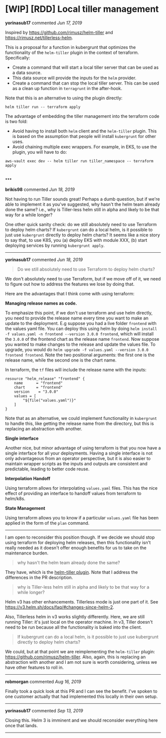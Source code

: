 # [WIP] [RDD] Local tiller management

**yorinasub17** commented *Jun 17, 2019*

Inspired by https://github.com/rimusz/helm-tiller and https://rimusz.net/tillerless-helm.

This is a proposal for a function in kubergrunt that optimizes the functionality of the `helm-tiller` plugin in the context of terraform. Specifically:

- Create a command that will start a local tiller server that can be used as a data source.
- This data source will provide the inputs for the `helm` provider.
- Create a command that can stop the local tiller server. This can be used as a clean up function in `terragrunt` in the after-hook.

Note that this is an alternative to using the plugin directly:

```
helm tiller run -- terraform apply
```

The advantage of embedding the tiller management into the terraform code is two fold:

- Avoid having to install both `helm` client and the `helm-tiller` plugin. This is based on the assumption that people will install `kubergrunt` for other uses.
- Avoid chaining multiple exec wrappers. For example, in EKS, to use the plugin, you will have to do:

```
aws-vault exec dev -- helm tiller run tiller_namespace -- terraform apply
```
<br />
***


**brikis98** commented *Jun 18, 2019*

Not having to run Tiller sounds great!  Perhaps a dumb question, but if we're able to implement it as you've suggested, why hasn't the helm team already done the same? i.e., why is Tiller-less helm still in alpha and likely to be that way for a while longer?

One other quick sanity check: do we still absolutely need to use Terraform to deploy helm charts? If `kubergrunt` can do a local helm, is it possible to just use `kubergrunt` directly to deploy helm charts? It seems like a nice story to say that, to use K8S, you (a) deploy EKS with module XXX, (b) start deploying services by running `kubergrunt apply`. 
***

**yorinasub17** commented *Jun 18, 2019*

> Do we still absolutely need to use Terraform to deploy helm charts?

We don't absolutely need to use Terraform, but if we move off of it, we need to figure out how to address the features we lose by doing that.

Here are the advantages that I think come with using terraform:

**Managing release names as code.**

To emphasize this point, if we don't use terraform and use helm directly, you need to provide the release name every time you want to make an update to the deployment. E.g suppose you had a live folder `frontend` with the values yaml file. You can deploy this using helm by doing `helm install -f values.yaml -n frontend --version 3.0.0 frontend`, which will install the `3.0.0` of the frontend chart as the release name `frontend`. Now suppose you wanted to make changes to the release and update the values file. To upgrade, you would do `helm upgrade -f values.yaml --version 3.0.0 frontend frontend`. Note the two positional arguments: the first one is the release name, while the second one is the chart name.

In terraform, the `tf` files will include the release name with the inputs:

```
resource "helm_release" "frontend" {
    name      = "frontend"
    chart     = "frontend"
    version    = "3.0.0"
    values = [
        "${file("values.yaml")}"
    ]
}
```

Note that as an alternative, we could implement functionality in `kubergrunt` to handle this, like getting the release name from the directory, but this is replacing an abstraction with another.

**Single interface**

Another nice, but minor advantage of using terraform is that you now have a single interface for all your deployments. Having a single interface is not only advantageous from an operator perspective, but it is also easier to maintain wrapper scripts as the inputs and outputs are consistent and predictable, leading to better code reuse.

**Interpolation Handoff**

Using terraform allows for interpolating `values.yaml` files. This has the nice effect of providing an interface to handoff values from terraform to helm/k8s.

**State Management**

Using terraform allows you to know if a particular `values.yaml` file has been applied in the form of the `plan` command.

---

I am open to reconsider this position though. If we decide we should stop using terraform for deploying helm releases, then this functionality isn't really needed as it doesn't offer enough benefits for us to take on the maintenance burden.

> why hasn't the helm team already done the same?

They have, which is the [helm-tiller plugin](https://github.com/rimusz/helm-tiller). Note that I address the differences in the PR description.

> why is Tiller-less helm still in alpha and likely to be that way for a while longer?

Helm v3 has other enhancements. Tillerless mode is just one part of it. See https://v3.helm.sh/docs/faq/#changes-since-helm-2.

Also, Tillerless helm in v3 works slightly differently. Here, we are still running Tiller: it's just local on the operator machine. In v3, Tiller doesn't need to be run because all the functionality is baked into the client.

> If kubergrunt can do a local helm, is it possible to just use kubergrunt directly to deploy helm charts? 

We could, but at that point we are reimplementing the `helm-tiller` plugin: https://github.com/rimusz/helm-tiller. Also, again, this is replacing an abstraction with another and I am not sure is worth considering, unless we have other features to roll in.
***

**robmorgan** commented *Aug 16, 2019*

Finally took a quick look at this PR and I can see the benefit. I've spoken to one customer actually that had implemented this locally in their own setup. 
***

**yorinasub17** commented *Sep 13, 2019*

Closing this. Helm 3 is imminent and we should reconsider everything here once that lands.
***


